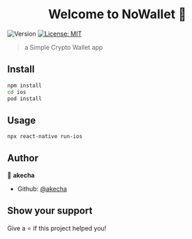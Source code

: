 <h1 align="center">Welcome to NoWallet 👋</h1>
<p>
  <img alt="Version" src="https://img.shields.io/badge/version-0.0.1-blue.svg?cacheSeconds=2592000" />
  <a href="#" target="_blank">
    <img alt="License: MIT" src="https://img.shields.io/badge/License-MIT-yellow.svg" />
  </a>
</p>

> a Simple Crypto Wallet app

## Install

```sh
npm install
cd ios
pod install
```

## Usage

```sh
npx react-native run-ios
```


## Author

👤 **akecha**

* Github: [@akecha](https://github.com/akecha)

## Show your support

Give a ⭐️ if this project helped you!
